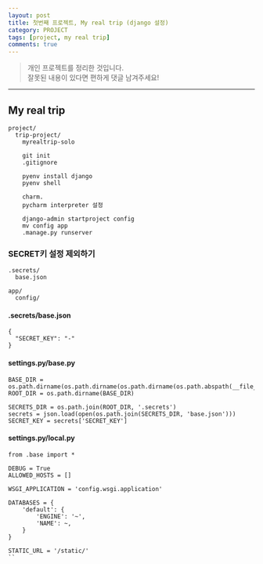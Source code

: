 ```yaml
---
layout: post
title: 첫번째 프로젝트, My real trip (django 설정)
category: PROJECT
tags: [project, my real trip]
comments: true
---
```


> 개인 프로젝트를 정리한 것입니다.     
잘못된 내용이 있다면 편하게 댓글 남겨주세요!    

<hr>

## My real trip

```
project/
  trip-project/
    myrealtrip-solo

    git init
    .gitignore

    pyenv install django
    pyenv shell

    charm.
    pycharm interpreter 설정

    django-admin startproject config
    mv config app
    .manage.py runserver
```

### SECRET키 설정 제외하기

```
.secrets/
  base.json

app/
  config/
```

#### .secrets/base.json

```
{
  "SECRET_KEY": "-"
}
```

#### settings.py/base.py

```
BASE_DIR = os.path.dirname(os.path.dirname(os.path.dirname(os.path.abspath(__file__))))
ROOT_DIR = os.path.dirname(BASE_DIR)

SECRETS_DIR = os.path.join(ROOT_DIR, '.secrets')
secrets = json.load(open(os.path.join(SECRETS_DIR, 'base.json')))
SECRET_KEY = secrets['SECRET_KEY']
```

#### settings.py/local.py

```
from .base import *

DEBUG = True
ALLOWED_HOSTS = []

WSGI_APPLICATION = 'config.wsgi.application'

DATABASES = {
    'default': {
        'ENGINE': '~',
        'NAME': ~,
    }
}

STATIC_URL = '/static/'
``

